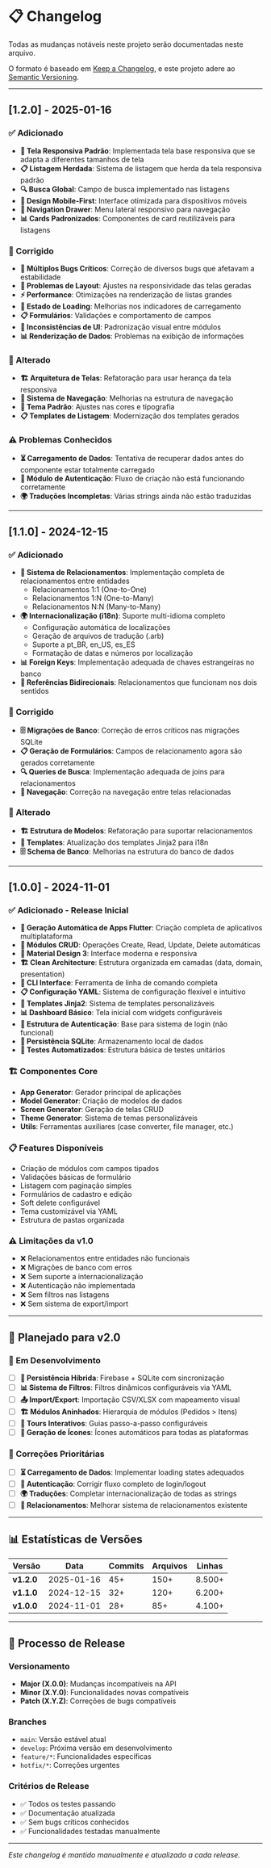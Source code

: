 # 📋 Changelog

Todas as mudanças notáveis neste projeto serão documentadas neste arquivo.

O formato é baseado em [Keep a Changelog](https://keepachangelog.com/pt-BR/1.0.0/),
e este projeto adere ao [Semantic Versioning](https://semver.org/lang/pt-BR/).

---

## [1.2.0] - 2025-01-16

### ✅ Adicionado
- **🎨 Tela Responsiva Padrão**: Implementada tela base responsiva que se adapta a diferentes tamanhos de tela
- **📋 Listagem Herdada**: Sistema de listagem que herda da tela responsiva padrão
- **🔍 Busca Global**: Campo de busca implementado nas listagens
- **📱 Design Mobile-First**: Interface otimizada para dispositivos móveis
- **🎯 Navigation Drawer**: Menu lateral responsivo para navegação
- **📊 Cards Padronizados**: Componentes de card reutilizáveis para listagens

### 🔧 Corrigido
- **🐛 Múltiplos Bugs Críticos**: Correção de diversos bugs que afetavam a estabilidade
- **📱 Problemas de Layout**: Ajustes na responsividade das telas geradas
- **⚡ Performance**: Otimizações na renderização de listas grandes
- **🔄 Estado de Loading**: Melhorias nos indicadores de carregamento
- **📋 Formulários**: Validações e comportamento de campos
- **🎨 Inconsistências de UI**: Padronização visual entre módulos
- **📊 Renderização de Dados**: Problemas na exibição de informações

### 🔄 Alterado
- **🏗️ Arquitetura de Telas**: Refatoração para usar herança da tela responsiva
- **📱 Sistema de Navegação**: Melhorias na estrutura de navegação
- **🎨 Tema Padrão**: Ajustes nas cores e tipografia
- **📋 Templates de Listagem**: Modernização dos templates gerados

### ⚠️ Problemas Conhecidos
- **⏳ Carregamento de Dados**: Tentativa de recuperar dados antes do componente estar totalmente carregado
- **🔐 Módulo de Autenticação**: Fluxo de criação não está funcionando corretamente
- **🌍 Traduções Incompletas**: Várias strings ainda não estão traduzidas

---

## [1.1.0] - 2024-12-15

### ✅ Adicionado
- **🔗 Sistema de Relacionamentos**: Implementação completa de relacionamentos entre entidades
  - Relacionamentos 1:1 (One-to-One)
  - Relacionamentos 1:N (One-to-Many)  
  - Relacionamentos N:N (Many-to-Many)
- **🌍 Internacionalização (i18n)**: Suporte multi-idioma completo
  - Configuração automática de localizações
  - Geração de arquivos de tradução (.arb)
  - Suporte a pt_BR, en_US, es_ES
  - Formatação de datas e números por localização
- **📊 Foreign Keys**: Implementação adequada de chaves estrangeiras no banco
- **🔄 Referências Bidirecionais**: Relacionamentos que funcionam nos dois sentidos

### 🔧 Corrigido
- **🗄️ Migrações de Banco**: Correção de erros críticos nas migrações SQLite
- **📋 Geração de Formulários**: Campos de relacionamento agora são gerados corretamente
- **🔍 Queries de Busca**: Implementação adequada de joins para relacionamentos
- **📱 Navegação**: Correção na navegação entre telas relacionadas

### 🔄 Alterado
- **🏗️ Estrutura de Modelos**: Refatoração para suportar relacionamentos
- **📝 Templates**: Atualização dos templates Jinja2 para i18n
- **🗄️ Schema de Banco**: Melhorias na estrutura do banco de dados

---

## [1.0.0] - 2024-11-01

### ✅ Adicionado - Release Inicial
- **🚀 Geração Automática de Apps Flutter**: Criação completa de aplicativos multiplataforma
- **📱 Módulos CRUD**: Operações Create, Read, Update, Delete automáticas
- **🎨 Material Design 3**: Interface moderna e responsiva
- **🏗️ Clean Architecture**: Estrutura organizada em camadas (data, domain, presentation)
- **🔧 CLI Interface**: Ferramenta de linha de comando completa
- **📋 Configuração YAML**: Sistema de configuração flexível e intuitivo
- **🎯 Templates Jinja2**: Sistema de templates personalizáveis
- **📊 Dashboard Básico**: Tela inicial com widgets configuráveis
- **🔐 Estrutura de Autenticação**: Base para sistema de login (não funcional)
- **💾 Persistência SQLite**: Armazenamento local de dados
- **🧪 Testes Automatizados**: Estrutura básica de testes unitários

### 🏗️ Componentes Core
- **App Generator**: Gerador principal de aplicações
- **Model Generator**: Criação de modelos de dados
- **Screen Generator**: Geração de telas CRUD
- **Theme Generator**: Sistema de temas personalizáveis
- **Utils**: Ferramentas auxiliares (case converter, file manager, etc.)

### 📋 Features Disponíveis
- Criação de módulos com campos tipados
- Validações básicas de formulário
- Listagem com paginação simples
- Formulários de cadastro e edição
- Soft delete configurável
- Tema customizável via YAML
- Estrutura de pastas organizada

### ⚠️ Limitações da v1.0
- ❌ Relacionamentos entre entidades não funcionais
- ❌ Migrações de banco com erros
- ❌ Sem suporte a internacionalização
- ❌ Autenticação não implementada
- ❌ Sem filtros nas listagens
- ❌ Sem sistema de export/import

---

## 🔮 Planejado para v2.0

### 🚧 Em Desenvolvimento
- [ ] **💾 Persistência Híbrida**: Firebase + SQLite com sincronização
- [ ] **📊 Sistema de Filtros**: Filtros dinâmicos configuráveis via YAML
- [ ] **📤 Import/Export**: Importação CSV/XLSX com mapeamento visual
- [ ] **🏗️ Módulos Aninhados**: Hierarquia de módulos (Pedidos > Itens)
- [ ] **🎯 Tours Interativos**: Guias passo-a-passo configuráveis
- [ ] **🎨 Geração de Ícones**: Ícones automáticos para todas as plataformas

### 🔧 Correções Prioritárias
- [ ] **⏳ Carregamento de Dados**: Implementar loading states adequados
- [ ] **🔐 Autenticação**: Corrigir fluxo completo de login/logout
- [ ] **🌍 Traduções**: Completar internacionalização de todas as strings
- [ ] **🔗 Relacionamentos**: Melhorar sistema de relacionamentos existente

---

## 📊 Estatísticas de Versões

| Versão | Data | Commits | Arquivos | Linhas |
|---|---|---|---|---|
| **v1.2.0** | 2025-01-16 | 45+ | 150+ | 8.500+ |
| **v1.1.0** | 2024-12-15 | 32+ | 120+ | 6.200+ |
| **v1.0.0** | 2024-11-01 | 28+ | 85+ | 4.100+ |

---

## 🔄 Processo de Release

### Versionamento
- **Major (X.0.0)**: Mudanças incompatíveis na API
- **Minor (X.Y.0)**: Funcionalidades novas compatíveis
- **Patch (X.Y.Z)**: Correções de bugs compatíveis

### Branches
- `main`: Versão estável atual
- `develop`: Próxima versão em desenvolvimento
- `feature/*`: Funcionalidades específicas
- `hotfix/*`: Correções urgentes

### Critérios de Release
- ✅ Todos os testes passando
- ✅ Documentação atualizada
- ✅ Sem bugs críticos conhecidos
- ✅ Funcionalidades testadas manualmente

---

*Este changelog é mantido manualmente e atualizado a cada release.*
